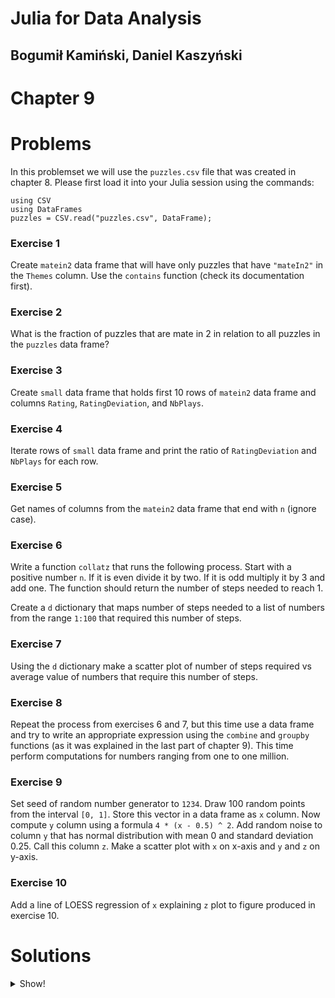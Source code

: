 # Julia for Data Analysis

## Bogumił Kamiński, Daniel Kaszyński

# Chapter 9

# Problems

In this problemset we will use the `puzzles.csv` file that was
created in chapter 8. Please first load it into your Julia
session using the commands:

```
using CSV
using DataFrames
puzzles = CSV.read("puzzles.csv", DataFrame);
```

### Exercise 1

Create `matein2` data frame that will have only puzzles that have `"mateIn2"`
in the `Themes` column.
Use the `contains` function (check its documentation first).

### Exercise 2

What is the fraction of puzzles that are mate in 2 in relation to all puzzles
in the `puzzles` data frame?

### Exercise 3

Create `small` data frame that holds first 10 rows of `matein2` data frame
and columns `Rating`, `RatingDeviation`, and `NbPlays`.

### Exercise 4

Iterate rows of `small` data frame and print the ratio of
`RatingDeviation` and `NbPlays` for each row.

### Exercise 5

Get names of columns from the `matein2` data frame that end with `n` (ignore case).

### Exercise 6

Write a function `collatz` that runs the following process. Start with a
positive number `n`. If it is even divide it by two. If it is odd multiply
it by 3 and add one. The function should return the number of steps needed to
reach 1.

Create a `d` dictionary that maps number of steps needed to a list of numbers from
the range `1:100` that required this number of steps.

### Exercise 7

Using the `d` dictionary make a scatter plot of number of steps required
vs average value of numbers that require this number of steps.

### Exercise 8

Repeat the process from exercises 6 and 7, but this time use a data frame
and try to write an appropriate expression using the `combine` and `groupby`
functions (as it was explained in the last part of chapter 9). This time
perform computations for numbers ranging from one to one million.

### Exercise 9

Set seed of random number generator to `1234`. Draw 100 random points
from the interval `[0, 1]`. Store this vector in a data frame as `x` column.
Now compute `y` column using a formula `4 * (x - 0.5) ^ 2`.
Add random noise to column `y` that has normal distribution with mean 0 and
standard deviation 0.25. Call this column `z`.
Make a scatter plot with `x` on x-axis and `y` and `z` on y-axis.

### Exercise 10

Add a line of LOESS regression of `x` explaining `z` plot to figure produced in exercise 10.

# Solutions

<details>

<summary>Show!</summary>

### Exercise 1

Solution:

```
julia> matein2 = puzzles[contains.(puzzles.Themes, "mateIn2"), :]
274135×9 DataFrame
    Row │ PuzzleId  FEN                                Moves                Rating  RatingDeviation  Popularity  NbPlays  Themes                             GameUrl    ⋯
        │ String7   String                             String               Int64   Int64            Int64       Int64    String                             String     ⋯
────────┼────────────────────────────────────────────────────────────────────────────────────────────────────────────────────────────────────────────────────────────────
      1 │ 000hf     r1bqk2r/pp1nbNp1/2p1p2p/8/2BP4/1…  e8f7 e2e6 f7f8 e6f7    1560               76          88      441  mate mateIn2 middlegame short      https://li ⋯
      2 │ 001Wz     4r1k1/5ppp/r1p5/p1n1RP2/8/2P2N1P…  e8e5 d1d8 e5e8 d8e8    1128               81          87       54  backRankMate endgame mate mateIn…  https://li
      3 │ 001om     5r1k/pp4pp/5p2/1BbQp1r1/6K1/7P/1…  g4h4 c5f2 g2g3 f2g3     991               78          89      215  mate mateIn2 middlegame short      https://li
      4 │ 003Tx     2r5/pR5p/5p1k/4p3/4r3/B4nPP/PP3P…  e1e4 f3d2 b1a1 c8c1    1716               77          87      476  backRankMate endgame fork mate m…  https://li
   ⋮    │    ⋮                      ⋮                           ⋮             ⋮            ⋮             ⋮          ⋮                     ⋮                             ⋱
 274132 │ zzxQS     2R2q2/3nk1r1/p1Br1p2/1p2p3/1P3Pn…  c8f8 d6d1 e3e1 d1e1    1149               75          96     1722  mate mateIn2 middlegame short      https://li ⋯
 274133 │ zzxvB     5rk1/R1Q2ppp/5n2/4p3/1pB5/7q/1P3…  f6g4 c7f7 f8f7 a7a8    1695               74          95     4857  endgame mate mateIn2 pin sacrifi…  https://li
 274134 │ zzzRN     4r2k/1NR2Q1p/4P1n1/pp1p4/3P4/4q3…  g1h1 e3e1 f7f1 e1f1     830              108          67       31  endgame mate mateIn2 short         https://li
 274135 │ zzzco     5Q2/pp3R1P/1kpp4/4p3/2P1P3/3PP2P…  f7f2 b2c2 c1b1 e2d1    1783               75          90      763  endgame mate mateIn2 queensideAt…  https://li
                                                                                                                                         1 column and 274127 rows omitted
```

### Exercise 2

Solution (two ways to do it):

```
julia> using Statistics

julia> nrow(matein2) / nrow(puzzles)
0.12852152542746353

julia> mean(contains.(puzzles.Themes, "mateIn2"))
0.12852152542746353
```

### Exercise 3

Solution:

```
julia> small = matein2[1:10, ["Rating", "RatingDeviation", "NbPlays"]]
10×3 DataFrame
 Row │ Rating  RatingDeviation  NbPlays
     │ Int64   Int64            Int64
─────┼──────────────────────────────────
   1 │   1560               76      441
   2 │   1128               81       54
   3 │    991               78      215
   4 │   1716               77      476
   5 │    711               81      111
   6 │    723               86      806
   7 │    754               92      248
   8 │   1177               76      827
   9 │    994               81       71
  10 │    979              144       14
```

### Exercise 4

Solution:

```
julia> for row in eachrow(small)
           println(row.RatingDeviation / row.NbPlays)
       end
0.17233560090702948
1.5
0.3627906976744186
0.16176470588235295
0.7297297297297297
0.10669975186104218
0.3709677419354839
0.09189842805320435
1.1408450704225352
10.285714285714286
```

### Exercise 5

Solution (several options):
```
julia> names(matein2, Cols(col -> uppercase(col[end]) == 'N'))
2-element Vector{String}:
 "FEN"
 "RatingDeviation"

julia> names(matein2, Cols(col -> endswith(uppercase(col), "N")))
2-element Vector{String}:
 "FEN"
 "RatingDeviation"

julia> names(matein2, r"[nN]$")
2-element Vector{String}:
 "FEN"
 "RatingDeviation"
```

### Exercise 6

Solution:

```
julia> function collatz(n)
           i = 0
           while n != 1
               i += 1
               n = iseven(n) ? div(n, 2) : 3 * n + 1
           end
           return i
       end
collatz (generic function with 1 method)

julia> d = Dict{Int, Vector{Int}}()
Dict{Int64, Vector{Int64}}()

julia> for n in 1:100
           i = collatz(n)
           if haskey(d, i)
               push!(d[i], n)
           else
               d[i] = [n]
           end
       end

julia> d
Dict{Int64, Vector{Int64}} with 45 entries:
  5   => [5, 32]
  35  => [78, 79]
  110 => [82, 83]
  30  => [86, 87, 89]
  32  => [57, 59]
  6   => [10, 64]
  115 => [73]
  112 => [54, 55]
  4   => [16]
  13  => [34, 35]
  104 => [47]
  12  => [17, 96]
  23  => [25]
  111 => [27]
  92  => [91]
  11  => [48, 52, 53]
  118 => [97]
  ⋮   => ⋮
```

As we can see even for small `n` the number of steps required to reach `1`
can get quite large.

### Exercise 7

Solution:

```
using Plots
using Statistics
steps = collect(keys(d))
mean_number = mean.(values(d))
scatter(steps, mean_number, xlabel="steps", ylabel="mean of numbers", legend=false)
```

Note that we needed to use `collect` on `keys` as `scatter` expects an array
not just an iterator.

### Exercise 8

Solution:

```
df = DataFrame(n=1:10^6);
df.collatz = collatz.(df.n);
agg = combine(groupby(df, :collatz), :n => mean);
scatter(agg.collatz, agg.n_mean, xlabel="steps", ylabel="mean of numbers", legend=false)
```

### Exercise 9

Set seed of random number generator to `1234`. Draw 100 random points
from the interval `[0, 1]`. Store this vector in a data frame as `x` column.
Now compute `y` column using a formula `4 * (x - 0.5) ^ 2`.
Add random noise to column `y` that has normal distribution with mean 0 and
standard deviation 0.25. Call this column `z`.
Make a scatter plot with `x` on x-axis and `y` and `z` on y-axis.

Solution:

```
using Random
Random.seed!(1234)
df = DataFrame(x=rand(100))
df.y = 4 .* (df.x .- 0.5) .^ 2
df.z = df.y + randn(100) / 4
scatter(df.x, [df.y df.z], labels=["y" "z"])
```

### Exercise 10

Solution:

```
using Loess
model = loess(df.x, df.z);
x_predict = sort(df.x)
z_predict = predict(model, x_predict)
plot!(x_predict, z_predict; label="z predicted")
```

</details>
